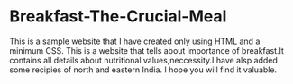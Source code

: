 # Breakfast-The-Crucial-Meal
This is a sample website that I have created only using HTML and a minimum CSS. This is a website that tells about importance of breakfast.It contains all details about nutritional values,neccessity.I have alsp added some recipies of north and eastern India. I hope you will find it valuable.
